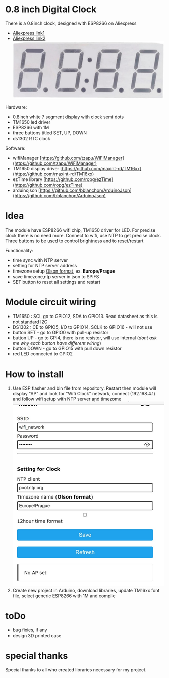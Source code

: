 # 0.8 inch Digital Clock

There is a 0.8inch clock, designed with ESP8266 on Aliexpress 
- [Aliexpress link1](https://www.aliexpress.com/item/1005003163124952.html)
- [Aliexpress link2](https://www.aliexpress.com/item/1005003167288799.html)
![0.8inch clock](https://github.com/Midar007/0.8in-Digital-Clock/blob/main/images/clock_front.jpg)

Hardware:
- 0.8inch white 7 segment display with clock semi dots
- TM1650 led driver
- ESP8266 with 1M
- three buttons titled SET, UP, DOWN
- ds1302 RTC clock

Software:
- wifiManager [https://github.com/tzapu/WiFiManager](https://github.com/tzapu/WiFiManager)
- TM1650 display driver [https://github.com/maxint-rd/TM16xx](https://github.com/maxint-rd/TM16xx)
- ezTime library [https://github.com/ropg/ezTime](https://github.com/ropg/ezTime)
- arduinojson [https://github.com/bblanchon/ArduinoJson](https://github.com/bblanchon/ArduinoJson)

# Idea
The module have ESP8266 wifi chip, TM1650 driver for LED. For precise clock there is no need more. Connect to wifi, use NTP to get precise clock. 
Three buttons to be used to control brightness and to reset/restart

Functionality:
- time sync with NTP server
- setting for NTP server address
- timezone setup [Olson format](https://en.wikipedia.org/wiki/List_of_tz_database_time_zones), ex. **Europe/Prague** 
- save timezone,ntp server in json to SPIFS
- SET button to reset all settings and restart

# Module circuit wiring
- TM1650 : SCL go to GPIO12, SDA to GPIO13. Read datasheet as this is not standard I2C
- DS1302 : CE to GPIO5, I/O to GPIO14, SCLK to GPIO16 - will not use
- button SET - go to GPIO0 with pull-up resistor
- button UP - go to GPI4, there is no resistor, will use internal (*dont ask me why each button have different wiring*)
- button DOWN - go to GPIO15 with pull down resistor
- red LED connected to GPIO2

# How to install
1. Use ESP flasher and bin file from repository. Restart then module will display "AP" and look for "Wifi Clock" network, connect (192.168.4.1) and follow wifi setup with NTP server and timezome ![wifi manager](https://github.com/Midar007/0.8in-Digital-Clock/blob/main/images/clock_wifimanager.jpg)
2. Create new project in Arduino, download libraries, update TM16xx font file, select generic ESP8266 with 1M and compile

# toDo
- bug fixies, if any
- design 3D printed case

# special thanks
Special thanks to all who created libraries necessary for my project.


